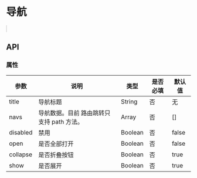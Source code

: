 # 导航

<w-bar class="demo" active="menu" :navs="barTestRule" title="二级导航"></w-bar>

## API

### 属性

|参数|说明|类型|是否必填|默认值|
|---|----|---|-------|-----|
|title|导航标题|String|否|无|
|navs|导航数据。目前 路由跳转只支持 path 方法。|Array|否|[]|
|disabled|禁用|Boolean|否|false|
|open|是否全部打开|Boolean|否|false|
|collapse|是否折叠按钮|Boolean|否|true|
|show|是否展开|Boolean|否|true|

<script>
import WBar from '../emmenu/core/bar/Bar';
//  二级白色导航测试数据
import barTestRule from './barDatas';

export default {
  data() {
    return {
      barTestRule,
    };
  },
  components: {
    WBar,
  },
}
</script>

<style lang="scss">
@import '../emmenu/assets/css/bar.scss';

.demo {
  position: relative;
  height: 500px;
  border: 1px solid #dcdcdc;
}
</style>
